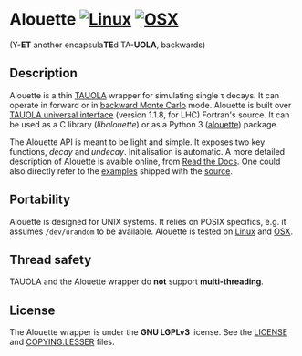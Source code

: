 # Alouette [![Linux](https://github.com/niess/alouette/actions/workflows/linux.yml/badge.svg)][workflow_linux] [![OSX](https://github.com/niess/alouette/actions/workflows/osx.yml/badge.svg)][workflow_osx]
(Y-**ET** another encapsula**TE**d TA-**UOLA**, backwards)


## Description

Alouette is a thin [TAUOLA][TAUOLA] wrapper for simulating single &tau; decays.
It can operate in forward or in [backward Monte Carlo][BMC] mode.  Alouette is
built over [TAUOLA universal interface][tauolapp] (version 1.1.8, for LHC)
Fortran's source. It can be used as a C library (*libalouette*) or as a Python
3 ([alouette][alouette_py]) package.

The Alouette API is meant to be light and simple. It exposes two key functions,
*decay* and *undecay*.  Initialisation is automatic.  A more detailed
description of Alouette is avaible online, from [Read the Docs][alouette_docs].
One could also directly refer to the [examples][examples] shipped with the
[source][alouette_source].


## Portability

Alouette is designed for UNIX systems. It relies on POSIX specifics, e.g.  it
assumes `/dev/urandom` to be available. Alouette is tested on
[Linux][workflow_linux] and [OSX][workflow_osx].


## Thread safety

TAUOLA and the Alouette wrapper do **not** support **multi-threading**.


## License

The Alouette wrapper is  under the **GNU LGPLv3** license. See the
[LICENSE][license] and [COPYING.LESSER][lesser] files.


[alouette_docs]: https://alouette.readthedocs.io/en/latest/
[alouette_py]: https://pypi.org/project/alouette
[alouette_source]: https://github.com/niess/alouette
[BMC]: https://arxiv.org/abs/1705.05636
[examples]: https://github.com/niess/alouette/tree/master/examples
[license]: https://github.com/niess/alouette/blob/master/LICENSE
[lesser]: https://github.com/niess/alouette/blob/master/COPYING.LESSER
[TAUOLA]: https://www.sciencedirect.com/science/article/pii/001046559190038M
[tauolapp]: http://tauolapp.web.cern.ch/tauolapp/
[workflow_linux]: https://github.com/niess/alouette/actions/workflows/linux.yml
[workflow_osx]: https://github.com/niess/alouette/actions/workflows/osx.yml
